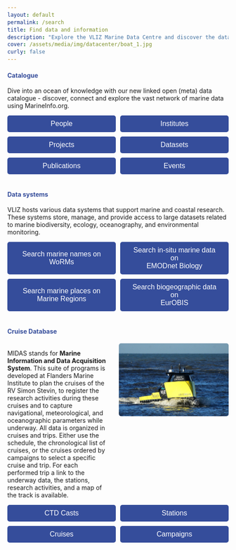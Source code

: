 ```yaml
---
layout: default
permalink: /search
title: Find data and information
description: "Explore the VLIZ Marine Data Centre and discover the data available in the VLIZ Marine Data Centre"
cover: /assets/media/img/datacenter/boat_1.jpg
curly: false
---
```


<style>
/* Section Header Styling */
    h4 {
        color: #354d9b; /* Navy blue color for headers */
    }
/* Table Styling */
    table {
        width: 100%;
        margin-bottom: 40px;
        border-collapse: collapse;
        background-color: #fff; /* White background for tables */
    }
    th, td {
        padding: 10px;
        text-align: left;
        border: 1px solid #ccc;
    }
/* Button Styling */
    button {
        padding: 10px 20px;
        width:100%;
        font-size: 16px;
        cursor: pointer;
        border: none;
        border-radius: 5px;
        background-color: #354d9b; /* Updated button color */
        color: white;
        transition: background-color 0.3s;
    }
    button:hover {
        background-color: #2c3e70; /* Slightly darker color for hover effect */
    }

/* Image Alignment */
    .image-right {
        display: flex;
        align-items: flex-start;
        flex-direction: row-reverse;
    }
    .image-right img {
        width: 250px;
        border-radius:5px;
        height: auto;
        margin-left: 20px;
    }
    .button-grid {
        display: grid;
        grid-template-columns: repeat(auto-fit, minmax(200px, 1fr));
        gap: 10px;
    }
</style>

<div class="section-bg">
    <h4>Catalogue</h4>
    <p>Dive into an ocean of knowledge with our new linked open (meta) data catalogue - discover, connect and explore the vast network of marine data using MarineInfo.org.</p>
    <div class="button-grid">
        <button onclick="location.href='https://marineinfo.org/imis?module=person'">People</button>
        <button onclick="location.href='https://marineinfo.org/imis?module=institute'">Institutes</button>
        <button onclick="location.href='https://marineinfo.org/imis?module=project'">Projects</button>
        <button onclick="location.href='https://marineinfo.org/imis?module=dataset'">Datasets</button>
        <button onclick="location.href='https://marineinfo.org/imis-search'">Publications</button>
        <button onclick="location.href='https://marineinfo.org/imis?module=conference'">Events</button>
    </div>
<br>
</div>
<div class="section-bg">
    <h4>Data systems</h4>
    <p>VLIZ hosts various data systems that support marine and coastal research. These systems store, manage, and provide access to large datasets related to marine biodiversity, ecology, oceanography, and environmental monitoring.</p>
    <div class="button-grid">
        <button onclick="location.href='https://www.marinespecies.org/aphia.php?p=search'">Search marine names on <br>WoRMs</button>
        <button onclick="location.href='https://emodnet.ec.europa.eu/geoviewer/'">Search in-situ marine data on <br>EMODnet Biology</button>
        <button onclick="location.href='https://marineregions.org/gazetteer.php?p=search'">Search marine places on <br>Marine Regions</button>
        <button onclick="location.href='https://www.eurobis.org/data_access_services'">Search biogeographic data on <br>EurOBIS</button>
    </div>
<br>
<h4>Cruise Database</h4>

<div class="image-right">
    <img src="assets/media/img/datacenter/USVGobelijn.jpg" alt="MIDAS Logo">
    <p>
        MIDAS stands for <b>Marine Information and Data Acquisition System</b>. This suite of programs is developed at Flanders Marine Institute to plan the cruises of the RV Simon Stevin, to register the research activities during these cruises and to capture navigational, meteorological, and oceanographic parameters while underway. All data is organized in cruises and trips. Either use the schedule, the chronological list of cruises, or the cruises ordered by campaigns to select a specific cruise and trip. For each performed trip a link to the underway data, the stations, research activities, and a map of the track is available.
    </p>
</div>

<div class="button-grid">
    <button onclick="location.href='https://www.vliz.be/vmdcdata/midas/casts'">CTD Casts</button>
    <button onclick="location.href='https://www.vliz.be/vmdcdata/midas/stations/map'">Stations</button>
    <button onclick="location.href='https://www.vliz.be/vmdcdata/midas/cruises'">Cruises</button>
    <button onclick="location.href='https://www.vliz.be/vmdcdata/midas/campaigns'">Campaigns</button>
</div>
<br>
</div>





